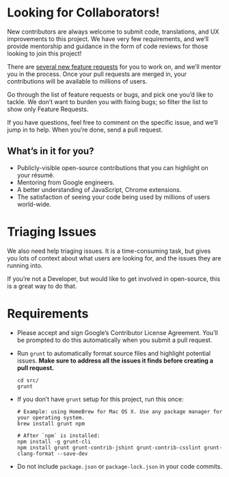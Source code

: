 # Looking for Collaborators!

New contributors are always welcome to submit code, translations, and UX improvements to this 
project. We have very few requirements, and we’ll provide mentorship and guidance in the form of
code reviews for those looking to join this project!

There are [several new feature requests](https://github.com/manastungare/google-calendar-crx/labels/Feature%20Request) for you to work on, and we’ll mentor you in the process. Once your pull requests are merged in, your contributions will be available to millions of users.

Go through the list of feature requests or bugs, and pick one you’d like to tackle. We don’t want to burden you with fixing bugs; so filter the list to show only Feature Requests. 

If you have questions, feel free to comment on the specific issue, and we’ll jump in to help. When you’re done, send a pull request.

## What’s in it for you?

* Publicly-visible open-source contributions that you can highlight on your résumé.
* Mentoring from Google engineers.
* A better understanding of JavaScript, Chrome extensions.
* The satisfaction of seeing your code being used by millions of users world-wide.

# Triaging Issues

We also need help triaging issues. It is a time-consuming task, but gives you lots of context about what users are looking for, and the issues they are running into.

If you’re not a Developer, but would like to get involved in open-source, this is a great way to do that.

# Requirements

- Please accept and sign Google’s Contributor License Agreement. You’ll be prompted to do this 
  automatically when you submit a pull request.

- Run `grunt` to automatically format source files and highlight potential issues. **Make sure to address all the issues it finds before creating a pull request.**

    ```
    cd src/
    grunt
    ```

- If you don’t have `grunt` setup for this project, run this once:

    ```
    # Example: using HomeBrew for Mac OS X. Use any package manager for your operating system.
    brew install grunt npm   

    # After `npm` is installed:
    npm install -g grunt-cli
    npm install grunt grunt-contrib-jshint grunt-contrib-csslint grunt-clang-format --save-dev 
    ```

- Do not include `package.json` or `package-lock.json` in your code commits.
